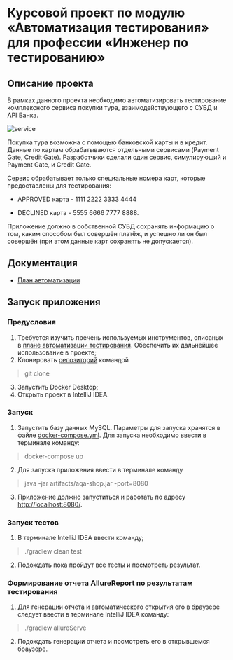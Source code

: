 # Курсовой проект по модулю «Автоматизация тестирования» для профессии «Инженер по тестированию»

## Описание проекта

В рамках данного проекта необходимо автоматизировать тестирование комплексного сервиса покупки тура, взаимодействующего с СУБД и API Банка.

![service](https://user-images.githubusercontent.com/96742286/175264606-6260b628-88c3-4f86-9f43-8d2a0675e7ce.PNG)


Покупка тура возможна с помощью банковской карты и в кредит. Данные по картам обрабатываются отдельными сервисами (Payment Gate, Credit Gate). Разработчики сделали один сервис, симулирующий и Payment Gate, и Credit Gate.

Сервис обрабатывает только специальные номера карт, которые предоставлены для тестирования:

- APPROVED карта - 1111 2222 3333 4444

- DECLINED карта - 5555 6666 7777 8888.

Приложение должно в собственной СУБД сохранять информацию о том, каким способом был совершён платёж, и успешно ли он был совершён (при этом данные карт сохранять не допускается).

## Документация

* [План автоматизации](reports/Plan.md)

## Запуск приложения

### Предусловия

1. Требуется изучить пречень используемых инструментов, описаных в [плане автоматизации тестирования](reports/Plan.md). Обеспечить их дальнейшее использование в проекте;
2. Клонировать [репозиторий](https://github.com/SashaQA32/Course-work) командой
> git clone
3. Запустить Docker Desktop;
4. Открыть проект в IntelliJ IDEA.

### Запуск

1. Запустить базу данных MySQL. Параметры для запуска хранятся в файле [docker-compose.yml](Coursework/docker-compose.yml). Для запуска необходимо ввести в терминале команду:
> docker-compose up
2. Для запуска приложения ввести в терминале команду
> java -jar artifacts/aqa-shop.jar -port=8080
3. Приложение должно запуститься и работать по адресу [http://localhost:8080/](http://localhost:8080/).

### Запуск тестов

1. В терминале IntelliJ IDEA ввести команду;
> ./gradlew clean test
2. Подождать пока пройдут все тесты и посмотреть результат.

### Формирование отчета AllureReport по результатам тестирования

1. Для генерации отчета и автоматического открытия его в браузере следует ввести в терминале IntelliJ IDEA команду:
> ./gradlew allureServe
2. Подождать генерации отчета и посмотреть его в открывшемся браузере.

